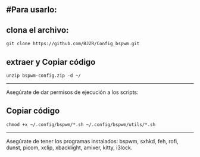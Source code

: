 #Para usarlo:
---
## clona el archivo:

```git clone https://github.com/BJZR/Config_bspwm.git```

## extraer y Copiar código
```unzip bspwm-config.zip -d ~/```

---
Asegúrate de dar permisos de ejecución a los scripts:

## Copiar código
```chmod +x ~/.config/bspwm/*.sh ~/.config/bspwm/utils/*.sh```

---
Asegúrate de tener los programas instalados: bspwm, sxhkd, feh, rofi, dunst, picom, xclip, xbacklight, amixer, kitty, i3lock.
